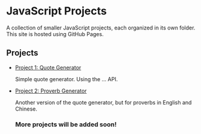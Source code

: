 # JavaScript Projects

A collection of smaller JavaScript projects, each organized in its own folder. This site is hosted using GitHub Pages.

## Projects

- [Project 1: Quote Generator](./0001quoteGenerator/index.html)

  Simple quote generator. Using the ... API.

- [Project 2: Proverb Generator](./0002proverbsGenerator/index.html)

  Another version of the quote generator, but for proverbs in English and Chinese.

  ### More projects will be added soon!
